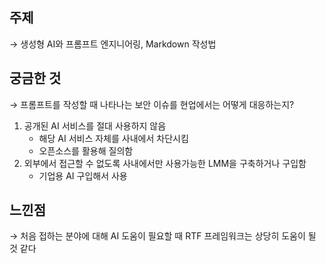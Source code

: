 ## 주제

→ 생성형 AI와 프롬프트 엔지니어링, Markdown 작성법

## 궁금한 것

→ 프롬프트를 작성할 때 나타나는 보안 이슈를 현업에서는 어떻게 대응하는지?

1. 공개된 AI 서비스를 절대 사용하지 않음
   - 해당 AI 서비스 자체를 사내에서 차단시킴
   - 오픈소스를 활용해 질의함
2. 외부에서 접근할 수 없도록 사내에서만 사용가능한 LMM을 구축하거나 구입함
   - 기업용 AI 구입해서 사용

## 느낀점

→ 처음 접하는 분야에 대해 AI 도움이 필요할 때 RTF 프레임워크는 상당히 도움이 될 것 같다
